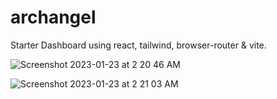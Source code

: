 # archangel
Starter Dashboard using react, tailwind, browser-router & vite.


![Screenshot 2023-01-23 at 2 20 46 AM](https://user-images.githubusercontent.com/246454/213939748-ba824496-94f0-4fcb-ac70-855987c6f3cd.png)


![Screenshot 2023-01-23 at 2 21 03 AM](https://user-images.githubusercontent.com/246454/213939752-4141714b-67a6-483e-bf1b-c07ca08b71cb.png)

